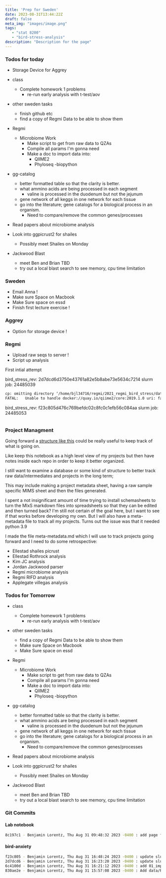 ```yaml
---
title: 'Prep for Sweden'
date: 2023-08-31T13:44:22Z
draft: false
meta_img: "images/image.png"
tags:
   - "stat 8200"
   - "bird-stress-analysis"
description: "Description for the page"
---
```


### Todos for today

- Storage Device for Aggrey

- class
  - Complete homework 1 problems
    - re-run early analysis with t-test/aov
  
- other sweden tasks
  - finish github etc
  - find a copy of Regmi Data to be able to show them 
  
- Regmi
  - Microbiome Work
    - Make script to get from raw data to QZAs
    - Compile all params I'm gonna need
    - Make a doc to import data into:
      - QIIME2
      - Phyloseq
      -biopython
- gg-catalog
  - better formatted table so that the clarity is better.
  - what ammino acids are being processed in each segment
    - valine is processed in the duodenum but not the jejunum
  - gene network of all keggs in one network for each tissue
  - go into the literature; gene catalogs for a biological process in an organism.
      - Need to compare/remove the common genes/processes 

 
- Read papers about microbiome analysis

- Look into ggpicrust2 for shailes
  - Possibly meet Shailes on Monday
  
- Jackwood Blast
  - meet Ben and Brian TBD
  - try out a local blast search to see memory, cpu time limitation
  
### Sweden

- Email Anna !
- Make sure Space on Macbook
- Make Sure space on essd
- Finish first lecture exercise !

### Aggrey 

- Option for storage device !

### Regmi

- Upload raw seqs to server !
- Script up analysis

First intial attempt

bird_stress_rev: 2d7dcd6d3750e43761a82e5b8abe73e5634c7214
slurm job: 24485039

```bash
cp: omitting directory ‘/home/bjl34716/regmi/2021_regmi_bird_stress/data’
FATAL:   Unable to handle docker://quay.io/qiime2/core:2019.1.0 uri: failed to get checksum for docker://quay.io/qiime2/core:2019.1.0: reading manifest 2019.1.0 in quay.io/qiime2/core: manifest unknown: manifest unknown
```

bird_stress_rev: f23c805d476c769befdc02c8fc0c1efb56c084aa
slurm job: 24485053

```bash
```

### Project Managment

Going forward a [structure like this](https://bioinformaticsworkbook.org/projectManagement/Intro_projectManagement.html#gsc.tab=0) could be really useful to keep track of what is going on.

Like keep this notebook as a high level view of my projects but then have notes inside each repo in order to keep it better organized.

I still want to examine a database or some kind of structure to better track raw data/intermediates and projects in the long term;

This may include making a project metadata sheet, having a raw sample specific MIMS sheet and then the files generated. 

I spent a not insignificant amount of time trying to install schemasheets to turn the MIxS markdown files into spreadsheets so that they can be edited and then turned back? I'm still not certain of the goal here, but I want to see if that works before developing my own. But I will also have a meta-metadata file to track all my projects. Turns out the issue was that it needed python 3.9 

I made the file meta-metadata.md which I will use to track projects going forward and I need to do some retrospective: 
  - Ellestad shailes picrust
  - Ellestad Rothrock analysis
  - Kim JC analysis
  - Jordan Jackwood parser
  - Regmi microbiome analysis
  - Regmi RIFD analysis
  - Applegate villegas analysis
  
### Todos for Tomorrow

- class
  - Complete homework 1 problems
    - re-run early analysis with t-test/aov
  
- other sweden tasks
  - find a copy of Regmi Data to be able to show them
  - Make sure Space on Macbook
  - Make Sure space on essd
  
- Regmi
  - Microbiome Work
    - Make script to get from raw data to QZAs
    - Compile all params I'm gonna need
    - Make a doc to import data into:
      - QIIME2
      - Phyloseq
      -biopython
      
- gg-catalog
  - better formatted table so that the clarity is better.
  - what ammino acids are being processed in each segment
    - valine is processed in the duodenum but not the jejunum
  - gene network of all keggs in one network for each tissue
  - go into the literature; gene catalogs for a biological process in an organism.
      - Need to compare/remove the common genes/processes 

 
- Read papers about microbiome analysis

- Look into ggpicrust2 for shailes
  - Possibly meet Shailes on Monday
  
- Jackwood Blast
  - meet Ben and Brian TBD
  - try out a local blast search to see memory, cpu time limitation

### Git Commits

#### Lab notebook

```bash
8c197c1 - Benjamin Lorentz, Thu Aug 31 09:48:32 2023 -0400 : add page for Thursday
```

#### bird-anxiety

```bash
f23c805 - Benjamin Lorentz, Thu Aug 31 16:48:24 2023 -0400 : update slurm driver to recusively copy
2d7dcd6 - Benjamin Lorentz, Thu Aug 31 16:23:20 2023 -0400 : update slurm driver script
6c4100d - Benjamin Lorentz, Thu Aug 31 16:21:12 2023 -0400 : add 01_import_seqs_to_qza, slurm driver
830ae2e - Benjamin Lorentz, Thu Aug 31 15:57:08 2023 -0400 : Add data/README.md and move mappingfiles
```
